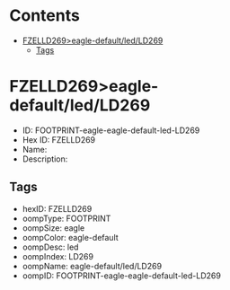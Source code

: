 



Contents
========

* [FZELLD269>eagle-default/led/LD269](#fzelld269eagle-defaultledld269)
	* [Tags](#tags)

# FZELLD269>eagle-default/led/LD269

- ID: FOOTPRINT-eagle-eagle-default-led-LD269
- Hex ID: FZELLD269
- Name: 
- Description: 

## Tags

- hexID: FZELLD269
- oompType: FOOTPRINT
- oompSize: eagle
- oompColor: eagle-default
- oompDesc: led
- oompIndex: LD269
- oompName: eagle-default/led/LD269
- oompID: FOOTPRINT-eagle-eagle-default-led-LD269
